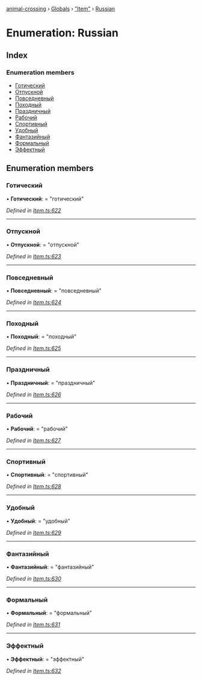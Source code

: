 [animal-crossing](../README.md) › [Globals](../globals.md) › ["Item"](../modules/_item_.md) › [Russian](_item_.russian.md)

# Enumeration: Russian

## Index

### Enumeration members

* [Готический](_item_.russian.md#готический)
* [Отпускной](_item_.russian.md#отпускной)
* [Повседневный](_item_.russian.md#повседневный)
* [Походный](_item_.russian.md#походный)
* [Праздничный](_item_.russian.md#праздничный)
* [Рабочий](_item_.russian.md#рабочий)
* [Спортивный](_item_.russian.md#спортивный)
* [Удобный](_item_.russian.md#удобный)
* [Фантазийный](_item_.russian.md#фантазийный)
* [Формальный](_item_.russian.md#формальный)
* [Эффектный](_item_.russian.md#эффектный)

## Enumeration members

###  Готический

• **Готический**: = "готический"

*Defined in [Item.ts:622](https://github.com/Norviah/animal-crossing/blob/ee641cf/module/types/Item.ts#L622)*

___

###  Отпускной

• **Отпускной**: = "отпускной"

*Defined in [Item.ts:623](https://github.com/Norviah/animal-crossing/blob/ee641cf/module/types/Item.ts#L623)*

___

###  Повседневный

• **Повседневный**: = "повседневный"

*Defined in [Item.ts:624](https://github.com/Norviah/animal-crossing/blob/ee641cf/module/types/Item.ts#L624)*

___

###  Походный

• **Походный**: = "походный"

*Defined in [Item.ts:625](https://github.com/Norviah/animal-crossing/blob/ee641cf/module/types/Item.ts#L625)*

___

###  Праздничный

• **Праздничный**: = "праздничный"

*Defined in [Item.ts:626](https://github.com/Norviah/animal-crossing/blob/ee641cf/module/types/Item.ts#L626)*

___

###  Рабочий

• **Рабочий**: = "рабочий"

*Defined in [Item.ts:627](https://github.com/Norviah/animal-crossing/blob/ee641cf/module/types/Item.ts#L627)*

___

###  Спортивный

• **Спортивный**: = "спортивный"

*Defined in [Item.ts:628](https://github.com/Norviah/animal-crossing/blob/ee641cf/module/types/Item.ts#L628)*

___

###  Удобный

• **Удобный**: = "удобный"

*Defined in [Item.ts:629](https://github.com/Norviah/animal-crossing/blob/ee641cf/module/types/Item.ts#L629)*

___

###  Фантазийный

• **Фантазийный**: = "фантазийный"

*Defined in [Item.ts:630](https://github.com/Norviah/animal-crossing/blob/ee641cf/module/types/Item.ts#L630)*

___

###  Формальный

• **Формальный**: = "формальный"

*Defined in [Item.ts:631](https://github.com/Norviah/animal-crossing/blob/ee641cf/module/types/Item.ts#L631)*

___

###  Эффектный

• **Эффектный**: = "эффектный"

*Defined in [Item.ts:632](https://github.com/Norviah/animal-crossing/blob/ee641cf/module/types/Item.ts#L632)*
